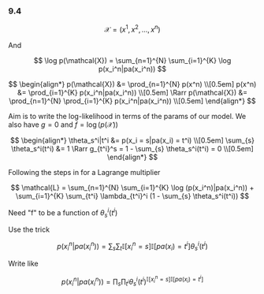 ### 9.4

$$
\mathcal{X} = \left( x^1, x^2, \ldots, x^{n} \right)
$$

And

$$
\log p(\mathcal{X}) = \sum_{n=1}^{N} \sum_{i=1}^{K}
\log p(x_i^n|pa(x_i^n))
$$

$$
\begin{align*}
p(\mathcal{X}) &= \prod_{n=1}^{N} p(x^n) \\[0.5em]
p(x^n) &= \prod_{i=1}^{K} p(x_i^n|pa(x_i^n)) \\[0.5em]
\Rarr p(\mathcal{X}) &= \prod_{n=1}^{N} \prod_{i=1}^{K}
p(x_i^n|pa(x_i^n))
\\[0.5em]
\end{align*}
$$

Aim is to write the log-likelihood in terms of the params of our model. We also
have $g = 0$ and $f = \log(p(\mathcal{X}))$

$$
\begin{align*}
\theta_s^i|t^i &= p(x_i = s|pa(x_i) = t^i) \\[0.5em]
\sum_{s} \theta_s^i(t^i) &= 1  \Rarr g_{t^i}^s = 1 - \sum_{s} \theta_s^i(t^i) = 0 \\[0.5em]
\end{align*}
$$

Following the steps in for a Lagrange multiplier

$$
\mathcal{L} = \sum_{n=1}^{N} \sum_{i=1}^{K} \log (p(x_i^n)|pa(x_i^n)) +
\sum_{i=1}^{K} \sum_{t^i} \lambda_{t^i}^i (1 - \sum_{s} \theta_s^i(t^i))
$$

Need "f" to be a function of $\theta_s^i(t^i)$

Use the trick

$$
p(x_i^n|pa(x_i^n)) = \sum_{s} \sum_{t}
\mathbb{I}[x_i^n = s]\mathbb{I}[pa(x_i) = t^i]\theta_s^i(t^i)
$$

Write like

$$
p(x_i^n|pa(x_i^n)) = \prod_{s} \prod_{t^i} \theta_s^i(t^i)^{\mathbb{I}[x_i^n = s]\mathbb{I}[pa(x_i) = t^i]}
$$

